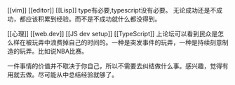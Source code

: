 [[vim]]
[[editor]]
[[Lisp]]
type有必要,typescript没有必要。
无论成功还是不成功，都应该积累到经验。而不是不成功就什么都没得到。

[[心理]]
[[web.dev]]
[[JS dev setup]]
[[TypeScript]]
上论坛可以看到民众是怎么样在被玩弄中浪费掉自己的时间的。一种是突发事件的玩弄，一种是持续刻意制造的玩弄。比如说NBA比赛。

一件事情的价值并不取决于你自己，所以不需要去纠结做什么事。感兴趣，觉得有用就去做。尽可能从中总结经验就够了。